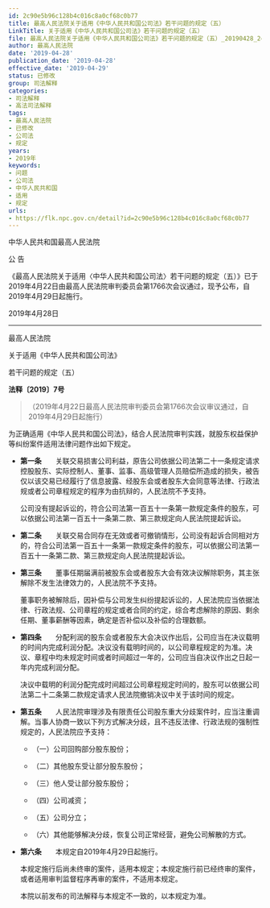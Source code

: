 ```yaml
---
id: 2c90e5b96c128b4c016c8a0cf68c0b77
title: 最高人民法院关于适用《中华人民共和国公司法》若干问题的规定（五）
LinkTitle: 关于适用《中华人民共和国公司法》若干问题的规定（五）
file: 最高人民法院关于适用《中华人民共和国公司法》若干问题的规定（五）_20190428_2c90e5b96c128b4c016c8a0cf68c0b77.docx
author: 最高人民法院
date: '2019-04-28'
publication_date: '2019-04-28'
effective_date: '2019-04-29'
status: 已修改
group: 司法解释
categories:
- 司法解释
- 高法司法解释
tags:
- 最高人民法院
- 已修改
- 公司法
- 规定
years:
- 2019年
keywords:
- 问题
- 公司法
- 中华人民共和国
- 适用
- 规定
urls:
- https://flk.npc.gov.cn/detail?id=2c90e5b96c128b4c016c8a0cf68c0b77
---
```


中华人民共和国最高人民法院

公 告

《最高人民法院关于适用〈中华人民共和国公司法〉若干问题的规定（五）》已于2019年4月22日由最高人民法院审判委员会第1766次会议通过，现予公布，自2019年4月29日起施行。

2019年4月28日

---

最高人民法院

关于适用《中华人民共和国公司法》

若干问题的规定（五）

**法释〔2019〕7号**

> （2019年4月22日最高人民法院审判委员会第1766次会议审议通过，自2019年4月29日起施行）

为正确适用《中华人民共和国公司法》，结合人民法院审判实践，就股东权益保护等纠纷案件适用法律问题作出如下规定。

- **第一条**　　关联交易损害公司利益，原告公司依据公司法第二十一条规定请求控股股东、实际控制人、董事、监事、高级管理人员赔偿所造成的损失，被告仅以该交易已经履行了信息披露、经股东会或者股东大会同意等法律、行政法规或者公司章程规定的程序为由抗辩的，人民法院不予支持。

  公司没有提起诉讼的，符合公司法第一百五十一条第一款规定条件的股东，可以依据公司法第一百五十一条第二款、第三款规定向人民法院提起诉讼。

- **第二条**　　关联交易合同存在无效或者可撤销情形，公司没有起诉合同相对方的，符合公司法第一百五十一条第一款规定条件的股东，可以依据公司法第一百五十一条第二款、第三款规定向人民法院提起诉讼。

- **第三条**　　董事任期届满前被股东会或者股东大会有效决议解除职务，其主张解除不发生法律效力的，人民法院不予支持。

  董事职务被解除后，因补偿与公司发生纠纷提起诉讼的，人民法院应当依据法律、行政法规、公司章程的规定或者合同的约定，综合考虑解除的原因、剩余任期、董事薪酬等因素，确定是否补偿以及补偿的合理数额。

- **第四条**　　分配利润的股东会或者股东大会决议作出后，公司应当在决议载明的时间内完成利润分配。决议没有载明时间的，以公司章程规定的为准。决议、章程中均未规定时间或者时间超过一年的，公司应当自决议作出之日起一年内完成利润分配。

  决议中载明的利润分配完成时间超过公司章程规定时间的，股东可以依据公司法第二十二条第二款规定请求人民法院撤销决议中关于该时间的规定。

- **第五条**　　人民法院审理涉及有限责任公司股东重大分歧案件时，应当注重调解。当事人协商一致以下列方式解决分歧，且不违反法律、行政法规的强制性规定的，人民法院应予支持：

  - （一）公司回购部分股东股份；

  - （二）其他股东受让部分股东股份；

  - （三）他人受让部分股东股份；

  - （四）公司减资；

  - （五）公司分立；

  - （六）其他能够解决分歧，恢复公司正常经营，避免公司解散的方式。

- **第六条**　　本规定自2019年4月29日起施行。

  本规定施行后尚未终审的案件，适用本规定；本规定施行前已经终审的案件，或者适用审判监督程序再审的案件，不适用本规定。

  本院以前发布的司法解释与本规定不一致的，以本规定为准。
